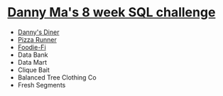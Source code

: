 # [Danny Ma's 8 week SQL challenge](https://8weeksqlchallenge.com)

- [Danny's Diner](/dannys_diner)
- [Pizza Runner](/pizza_runner)
- [Foodie-Fi](/foodie_fi)
- Data Bank
- Data Mart
- Clique Bait
- Balanced Tree Clothing Co
- Fresh Segments
